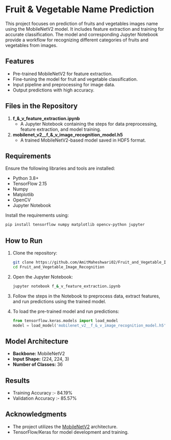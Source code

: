 # Fruit & Vegetable Name Prediction

This project focuses on prediction of fruits and vegetables images name using the MobileNetV2 model. It includes feature extraction and training for accurate classification. The model and corresponding Jupyter Notebook provide a workflow for recognizing different categories of fruits and vegetables from images.

## Features
- Pre-trained MobileNetV2 for feature extraction.
- Fine-tuning the model for fruit and vegetable classification.
- Input pipeline and preprocessing for image data.
- Output predictions with high accuracy.

## Files in the Repository
1. **f_&_v_feature_extraction.ipynb**
   - A Jupyter Notebook containing the steps for data preprocessing, feature extraction, and model training.
2. **mobilenet_v2__f_&_v_image_recognition_model.h5**
   - A trained MobileNetV2-based model saved in HDF5 format.

## Requirements
Ensure the following libraries and tools are installed:
- Python 3.8+
- TensorFlow 2.15
- Numpy
- Matplotlib
- OpenCV
- Jupyter Notebook

Install the requirements using:
```bash
pip install tensorflow numpy matplotlib opencv-python jupyter
```

## How to Run
1. Clone the repository:
   ```bash
   git clone https://github.com/AmitMaheshwari02/Fruit_and_Vegetable_Image_Recognition.git
   cd Fruit_and_Vegetable_Image_Recognition
   ```

2. Open the Jupyter Notebook:
   ```bash
   jupyter notebook f_&_v_feature_extraction.ipynb
   ```

3. Follow the steps in the Notebook to preprocess data, extract features, and run predictions using the trained model.

4. To load the pre-trained model and run predictions:
   ```python
   from tensorflow.keras.models import load_model
   model = load_model('mobilenet_v2__f_&_v_image_recognition_model.h5')
   ```

## Model Architecture
- **Backbone:** MobileNetV2
- **Input Shape:** (224, 224, 3)
- **Number of Classes:** 36

## Results
- Training Accuracy :- 84.19%
- Validation Accuracy :- 85.57%

## Acknowledgments
- The project utilizes the [MobileNetV2](https://arxiv.org/abs/1801.04381) architecture.
- TensorFlow/Keras for model development and training.

